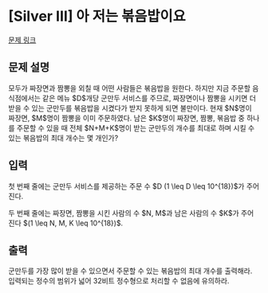 # [Silver III] 아 저는 볶음밥이요

[문제 링크](https://www.acmicpc.net/problem/23814) 

## 문제 설명

<p>모두가 짜장면과 짬뽕을 외칠 때 어떤 사람들은 볶음밥을 원한다. 하지만 지금 주문할 음식점에서는 같은 메뉴 $D$개당 군만두 서비스를 주므로, 짜장면이나 짬뽕을 시키면 더 받을 수 있는 군만두를 볶음밥을 시켰다가 받지 못하게 되면 불만이다. 현재 $N$명이 짜장면, $M$명이 짬뽕을 이미 주문하였다. 남은 $K$명이 짜장면, 짬뽕, 볶음밥 중 하나를 주문할 수 있을 때 전체 $N+M+K$명이 받는 군만두의 개수를 최대로 하며 시킬 수 있는 볶음밥의 최대 개수는 몇 개인가?</p>

## 입력 

 <p>첫 번째 줄에는 군만두 서비스를 제공하는 주문 수 $D (1 \leq D \leq 10^{18})$가 주어진다.</p>

<p>두 번째 줄에는 짜장면, 짬뽕을 시킨 사람의 수 $N, M$과 남은 사람의 수 $K$가 주어진다 $(1 \leq N, M, K \leq 10^{18})$.</p>

## 출력 

 <p>군만두를 가장 많이 받을 수 있으면서 주문할 수 있는 볶음밥의 최대 개수를 출력해라. 입력되는 정수의 범위가 넓어 32비트 정수형으로 처리할 수 없음에 유의하라.</p>

